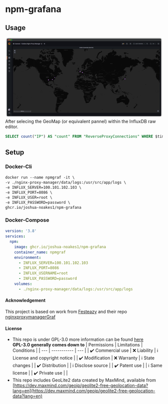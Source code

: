 # npm-grafana
## **Usage**
![imageOfMap](https://raw.githubusercontent.com/Joshua-Noakes1/npm-grafana/master/.github/images/brave_V60TBXFTnG.png)   
After selecing the GeoMap (or equivalent pannel) within the InfluxDB raw editor.
```SQL
SELECT count("IP") AS "count" FROM "ReverseProxyConnections" WHERE $timeFilter GROUP BY "IP", "latitude", "longitude", "country", "domain"

```
## **Setup**
### **Docker-Cli**
```shell
docker run --name npmgraf -it \
-v ./nginx-proxy-manager/data/logs:/usr/src/app/logs \
-e INFLUX_SERVER=100.101.102.103 \
-e INFLUX_PORT=8086 \
-e INFLUX_USER=root \ 
-e INFLUX_PASSWORD=password \
ghcr.io/joshua-noakes1/npm-grafana
```
### **Docker-Compose**
```yaml
version: '3.8'
services:
  npm:
    image: ghcr.io/joshua-noakes1/npm-grafana
    container_name: npmgraf
    environment:
      - INFLUX_SERVER=100.101.102.103
      - INFLUX_PORT=8086
      - INFLUX_USERNAME=root  
      - INFLUX_PASSWORD=password
    volumes:
      - ./nginx-proxy-manager/data/logs:/usr/src/app/logs
```
#### **Acknowledgement**

This project is based on work from [Festeazy](https://github.com/Festeazy/nginxproxymanagerGraf) and their repo [nginxproxymanagerGraf](https://github.com/Festeazy/nginxproxymanagerGraf)

#### **License**

- This repo is under GPL-3.0 more information can be found [here](https://github.com/Joshua-Noakes1/npm-grafana/blob/master/LICENSE)  
  **GPL-3.0 generally comes down to**
  | Permissions | Limitations | Conditions |
  | --- | ----------- | --- |
  | ✔️ Commercial use | ❌ Liability | ℹ️ License and copyright notice |
  | ✔️ Modification | ❌ Warranty | ℹ️ State changes |
  | ✔️ Distribution | | ℹ️ Disclose source |
  | ✔️ Patent use | | ℹ️ Same license |
  | ✔️ Private use | |
- This repo includes GeoLite2 data created by MaxMind, available from [https://dev.maxmind.com/geoip/geolite2-free-geolocation-data?lang=en](https://dev.maxmind.com/geoip/geolite2-free-geolocation-data?lang=en)
